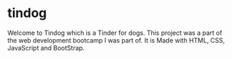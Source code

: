 # tindog
Welcome to Tindog which is a Tinder for dogs. This project was a part of the web development bootcamp I was part of. It is Made with HTML, CSS, JavaScript and BootStrap.
